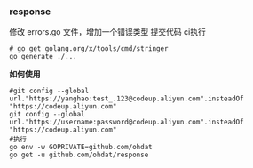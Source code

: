 ### response 
修改 errors.go 文件，增加一个错误类型 提交代码 ci执行
```shell
# go get golang.org/x/tools/cmd/stringer
go generate ./...
```

**如何使用**
```
#git config --global url."https://yanghao:test_.123@codeup.aliyun.com".insteadOf "https://codeup.aliyun.com"
git config --global url."https://username:password@codeup.aliyun.com".insteadOf "https://codeup.aliyun.com"
#执行
go env -w GOPRIVATE=github.com/ohdat 
go get -u github.com/ohdat/response
```

